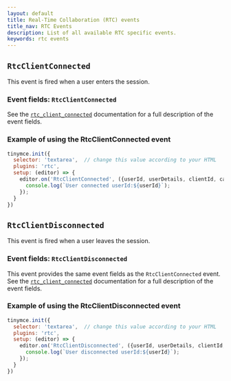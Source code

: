 ```yaml
---
layout: default
title: Real-Time Collaboration (RTC) events
title_nav: RTC Events
description: List of all available RTC specific events.
keywords: rtc events
---
```


## `RtcClientConnected`

This event is fired when a user enters the session.

### Event fields: `RtcClientConnected`

See the [`rtc_client_connected`]({{site.baseurl}}/rtc/configuration#rtc_client_connected) documentation for a full description of the event fields.

### Example of using the RtcClientConnected event

```js
tinymce.init({
  selector: 'textarea',  // change this value according to your HTML
  plugins: 'rtc',
  setup: (editor) => {
    editor.on('RtcClientConnected', ({userId, userDetails, clientId, caretNumber, clientInfo}) => {
      console.log(`User connected userId:${userId}`);
    });
  }
})
```

## `RtcClientDisconnected`

This event is fired when a user leaves the session.

### Event fields: `RtcClientDisconnected`

This event provides the same event fields as the `RtcClientConnected` event. See the [`rtc_client_connected`]({{site.baseurl}}/rtc/configuration#rtc_client_connected) documentation for a full description of the event fields.

### Example of using the RtcClientDisconnected event

```js
tinymce.init({
  selector: 'textarea',  // change this value according to your HTML
  plugins: 'rtc',
  setup: (editor) => {
    editor.on('RtcClientDisconnected', ({userId, userDetails, clientId, caretNumber, clientInfo}) => {
      console.log(`User disconnected userId:${userId}`);
    });
  }
})
```

